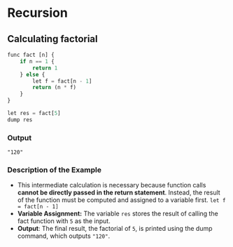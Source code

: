 # Recursion

## Calculating factorial

```python
func fact [n] {
    if n == 1 {
        return 1
    } else {
        let f = fact[n - 1]
        return (n * f)
    }
}

let res = fact[5]
dump res
```

### Output

```
"120"
```

### Description of the Example

- This intermediate calculation is necessary because function calls **cannot be directly passed in the return statement**. Instead, the result of the function must be computed and assigned to a variable first. `let f = fact[n - 1]`
- **Variable Assignment:** The variable `res` stores the result of calling the fact function with `5` as the input.
- **Output**: The final result, the factorial of `5`, is printed using the dump command, which outputs `"120"`.